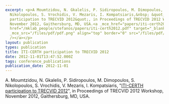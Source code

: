 ```yaml
---
excerpt: <p>A Moumtzidou, N. Gkalelis, P. Sidiropoulos, M. Dimopoulos, S.
  Nikolopoulos, S. Vrochidis, V. Mezaris, I. Kompatsiaris,&nbsp; &quot;ITI-CERTH
  participation to TRECVID 2012&quot;, in Proceedings of TRECVID 2012 Workshop,
  November 2012, Gaithersburg, MD, USA.<a _mce_href="papers/iti-certh2012.pdf"
  href="/mklab_people/stefanos/papers/iti-certh2012.pdf" target="_blank"><img
  _mce_src="/files/pdf/pdf.png" align="top" border="0" src="/files/pdf/pdf.png"
  /></a></p>
layout: publication
types: publication
title: ITI-CERTH participation to TRECVID 2012
date: 2012-11-01T13:47:52.000Z
tags: conference_publications
publication_date: 2012-11-01
---
```

A. Moumtzidou, N. Gkalelis, P. Sidiropoulos, M. Dimopoulos, S. Nikolopoulos, S. Vrochidis, V. Mezaris, I. Kompatsiaris, "[ITI-CERTH participation to TRECVID 2012](https://www-nlpir.nist.gov/projects/tvpubs/tv12.papers/iti-certh.pdf)", in Proceedings of TRECVID 2012 Workshop, November 2012, Gaithersburg, MD, USA.

